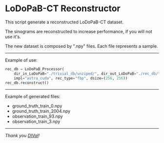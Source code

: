 # LoDoPaB-CT Reconstructor
This script generate a reconstructed LoDoPaB-CT dataset.

The sinograms are reconstructed to increase performance, if you will not use it's.

The new dataset is composed by ".npy" files. Each file represents a sample.

---

Example of use:

```python
rec_db = LoDoPaB_Processor(
    dir_in_LoDoPaB="./trivial_db/unziped/", dir_out_LoDoPaB="./rec_db/",
    impl="astra_cuda", rec_type="fbp", dsize=(256, 256))
rec_db.reconstruct()
```

---

Example of generated files:
- ground_truth_train_0.npy
- ground_truth_train_2004.npy
- observation_train_93.npy
- observation_train_3.npy

---

_Thank you [DIVal](https://github.com/jleuschn/dival)!_
